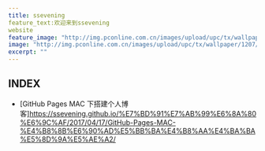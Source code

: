 ```yaml
---
title: ssevening
feature_text:欢迎来到ssevening
website
feature_image: "http://img.pconline.com.cn/images/upload/upc/tx/wallpaper/1207/10/c0/12283225_1341883827184.jpg"
image: "http://img.pconline.com.cn/images/upload/upc/tx/wallpaper/1207/10/c0/12283225_1341883827184.jpg"
excerpt: ""
---
```




## INDEX

- [GitHub Pages MAC 下搭建个人博客]https://ssevening.github.io/%E7%BD%91%E7%AB%99%E6%8A%80%E6%9C%AF/2017/04/17/GitHub-Pages-MAC-%E4%B8%8B%E6%90%AD%E5%BB%BA%E4%B8%AA%E4%BA%BA%E5%8D%9A%E5%AE%A2/
